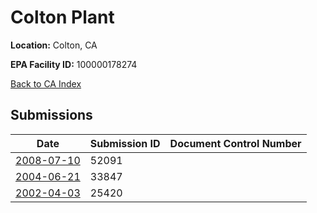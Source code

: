 # Colton Plant

**Location:** Colton, CA

**EPA Facility ID:** 100000178274

[Back to CA Index](../../index.md)

## Submissions

| Date | Submission ID | Document Control Number |
|------|--------------|-------------------------|
| [2008-07-10](submissions/52091.md) | 52091 |  |
| [2004-06-21](submissions/33847.md) | 33847 |  |
| [2002-04-03](submissions/25420.md) | 25420 |  |
